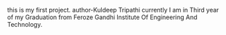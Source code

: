 this is my first project.
author-Kuldeep Tripathi
currently I am  in Third year of my Graduation from Feroze Gandhi Institute Of Engineering And Technology.
